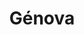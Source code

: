 ---
title: Génova
date: 
draft: false

# descripcion
description : Aro de plata con piedra cubic

materials: Plata 925

color: Multicolor

dimensions: 1,5cm

code: 01-16-0338

type: "Aros"

categories: []

# Images
# first image will be shown in the product page
images:
  # - image: "images/path_to_image"
  # La ubicacion de las imagenes es imagenes/Aros/Aros.Cubic/01-16-0338-genova
  - image: "./images/aros/cubic/01-16-0338-argolla-arcoiris_a.JPG"
  - image: "./images/aros/cubic/01-16-0338-argolla-arcoiris_b.JPG"
---